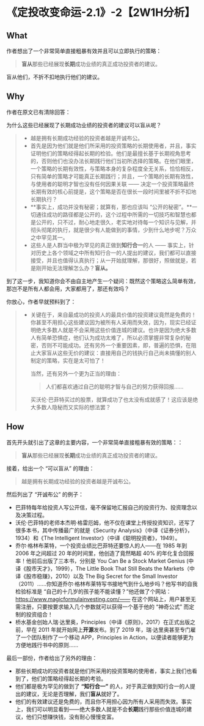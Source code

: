 # 《定投改变命运-2.1》-2【2W1H分析】

## What

作者想出了一个非常简单直接粗暴有效并且可以立即执行的策略：

> **盲从**那些已经展现**长期**成功业绩的真正成功投资者的建议。

盲从他们，不折不扣地执行他们的建议。

## Why

作者在原文已有清除回答：

为什么这些已经展现了长期成功业绩的投资者的建议可以盲从呢？

> - 越是拥有长期成功经验的投资者越是开诚布公。
> - 首先是因为他们就是他们所采用的投资策略的长期使用者，并且，事实证明他们的策略经得起长期的检验。他们是最擅长基于长期视角思考的，否则他们也没办法长期践行他们当初所选择的策略。在他们眼里，一个策略的长期有效性，与策略本身的复杂程度全无关系，恰恰相反，只有简单的策略才可能真正长期践行；并且，一个策略的长期有效性，与使用者的聪明才智也没有任何因果关联 —— 决定一个投资策略最终长期有效的核心前提是，这个策略是否在很长一段时间里被不折不扣地长期执行？
> - **事实上，成功并没有秘密；就算有，那也应该叫 “公开的秘密”。**一切通往成功的路径都是公开的，这个过程中所需的一切技巧和智慧也都是公开的，只不过，耐心地走很久，老实地对待每一个知识与见解，并彻头彻尾的执行，就是很少有人能做到的事情，少到什么地步呢？万众之中罕见其一。
> - 这些人是人群当中极为罕见的真正做到**知行合一**的人 —— 事实上，针对历史上各个领域之中所有知行合一的人提出的建议，我们都可以直接接受，并且也值得认真执行；从一开始就理解，那很好，照做就是，若是刚开始无法理解怎么办？**盲从。**

到了这一步，我知道你会不由自主地产生一个疑问：既然这个策略这么简单有效，那岂不是所有人都会用，大家都用了，那还有效吗？

你放心，作者早就预料到了：

> - 关键在于，来自最成功的投资人的最具价值的投资建议竟然是免费的！你甚至不用担心这些建议因为被所有人采用而失效，因为，现实已经证明绝大多数人就是不会采用这些价值连城的建议。也许是因为绝大多数人有简单恐惧症，他们认为成功太难了，所以必须掌握非常复杂的秘密，否则不可能成功。还有另外一个重要因素，即，普遍的恐惧，在阻止大家盲从这些无价的建议：直接用自己的钱执行自己尚未搞懂的别人制定的策略，实在是太可怕了！
>
>   当然，还有另外一个更为正当的理由：
>
>   > 人们都喜欢通过自己的聪明才智与自己的努力获得回报……
>
>   买沃伦·巴菲特买过的股票，就算成功了也太没有成就感了！这应该是绝大多数人隐秘而又实际的想法罢？

## How

首先开头就引出了这章的主要内容，一个非常简单直接粗暴有效的策略：：

> **盲从**那些已经展现**长期**成功业绩的真正成功投资者的建议。

接着，给出一个 “可以盲从” 的理由：

> 越是拥有长期成功经验的投资者越是开诚布公。

然后列出了 “开诚布公” 的例子：

- 巴菲特每年给投资人写公开信，毫不保留地汇报自己的投资行为、投资理念以及决策过程。
- 沃伦·巴菲特的老师本杰明·格雷厄姆，他不仅在课堂上传授投资知识，还写了很多本书，其中传播最广的就是《Security Analysis》（中译《证券分析》，1934）和《The Intelligent Investor》（中译《聪明投资者》，1949）。
- 乔尔·格林布莱特，一个投资业绩比巴菲特还要惊人的人——在 1985 年到 2006 年之间超过 20 年的时间里，他创造了竟然略超 40% 的年化复合回报率！他前后出版了三本书，分别是 You Can Be a Stock Market Genius (中译《股市天才》，1999），The Little Book That Still Beats the Markets（中译《股市稳赚》，2010）以及 The Big Secret for the Small Investor（2011）......你知道乔尔·格林布莱特写书接地气到什么地步吗？他写书的自我检验标准是 “自己的十几岁的孩子能不能读懂？”他还做了个网站：https://www.magicformulainvesting.com/—— 在这个网站上，用户甚至无需注册，只要按要求输入几个参数就可以获得一个基于他的 “神奇公式” 而定制的投资组合！
- 桥水基金创始人瑞·达里奥，Principles（中译《原则》，2017）在正式出版之前，早在 2011 年就开始网上**开源**发布。到了 2019 年，瑞·达里奥甚至专门雇了一个团队制作了一个移动 APP，Principles in Action，以便读者能够更为方便地践行书中的原则……

最后一部份，作者给出了另外的理由：

- 那些长期成功的投资者就是他们所采用的投资策略的使用者，事实上我们也看到了，他们的策略经得起长期的考验。
- 他们都是极为罕见的做到了 **“知行合一”** 的人，对于真正做到知行合一的人提出的建议，无论是否理解，我们**盲从**就好了。
- 他们的有效建议还是免费的，而且你不用担心因为所有人采用而失效。事实上，我们可以明显看到——绝大多数人就是不会**长期**践行那些价值连城的建议，他们只想赚快钱，没有耐心慢慢变富。